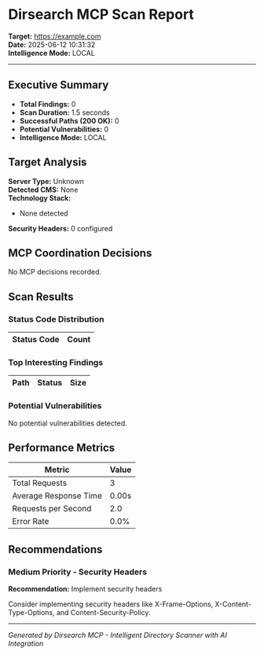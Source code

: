 # Dirsearch MCP Scan Report

**Target:** https://example.com  
**Date:** 2025-06-12 10:31:32  
**Intelligence Mode:** LOCAL

---

## Executive Summary


- **Total Findings:** 0
- **Scan Duration:** 1.5 seconds
- **Successful Paths (200 OK):** 0
- **Potential Vulnerabilities:** 0
- **Intelligence Mode:** LOCAL


## Target Analysis


**Server Type:** Unknown  
**Detected CMS:** None  
**Technology Stack:**
- None detected

**Security Headers:** 0 configured


## MCP Coordination Decisions

No MCP decisions recorded.

## Scan Results


### Status Code Distribution

| Status Code | Count |
|------------|-------|



### Top Interesting Findings

| Path | Status | Size |
|------|--------|------|



### Potential Vulnerabilities

No potential vulnerabilities detected.



## Performance Metrics


| Metric | Value |
|--------|-------|
| Total Requests | 3 |
| Average Response Time | 0.00s |
| Requests per Second | 2.0 |
| Error Rate | 0.0% |


## Recommendations


### Medium Priority - Security Headers

**Recommendation:** Implement security headers

Consider implementing security headers like X-Frame-Options, X-Content-Type-Options, and Content-Security-Policy.



---

*Generated by Dirsearch MCP - Intelligent Directory Scanner with AI Integration*
